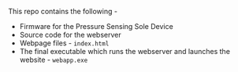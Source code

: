 This repo contains the following -
  - Firmware for the Pressure Sensing Sole Device
  - Source code for the webserver
  - Webpage files - `index.html`
  - The final executable which runs the webserver and launches the website - `webapp.exe`
